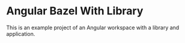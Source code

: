 # Angular Bazel With Library
This is an example project of an Angular workspace with a library and application.
